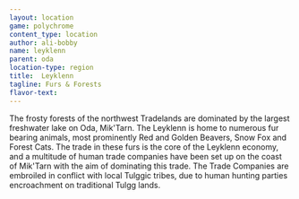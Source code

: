 ```yaml
---
layout: location
game: polychrome
content_type: location
author: ali-bobby
name: leyklenn
parent: oda
location-type: region
title:  Leyklenn
tagline: Furs & Forests
flavor-text:
---
```


The frosty forests of the northwest Tradelands are dominated by the largest freshwater lake on Oda, Mik'Tarn. The Leyklenn is home to numerous fur bearing animals, most prominently Red and Golden Beavers, Snow Fox and Forest Cats. The trade in these furs is the core of the Leyklenn economy, and a multitude of human trade companies have been set up on the coast of Mik'Tarn with the aim of dominating this trade. The Trade Companies are embroiled in conflict with local Tulggic tribes, due to human hunting parties encroachment on traditional Tulgg lands.

